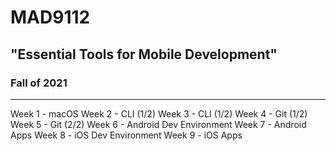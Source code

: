 # MAD9112

## "Essential Tools for Mobile Development"

### Fall of 2021

* * *

Week 1 - macOS
Week 2 - CLI (1/2)
Week 3 - CLI (1/2)
Week 4 - Git (1/2)
Week 5 - Git (2/2)
Week 6 - Android Dev Environment
Week 7 - Android Apps
Week 8 - iOS Dev Environment
Week 9 - iOS Apps
